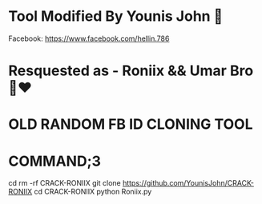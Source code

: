 # Tool Modified By Younis John 👾
Facebook: https://www.facebook.com/hellin.786
# Resquested as - Roniix && Umar Bro 🙂❤️

# OLD RANDOM FB ID CLONING TOOL 
#     COMMAND;3

cd
rm -rf CRACK-RONIIX
git clone https://github.com/YounisJohn/CRACK-RONIIX
cd CRACK-RONIIX
python Roniix.py
